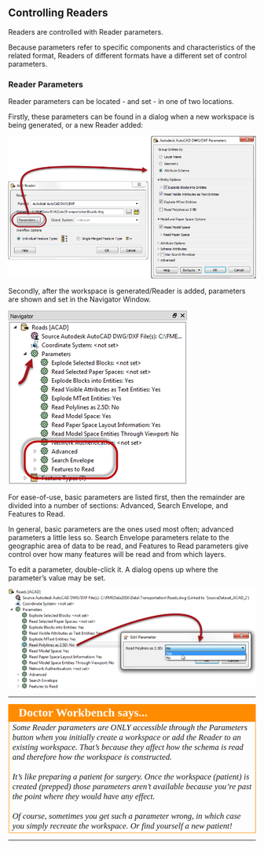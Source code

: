 ## Controlling Readers ##
Readers are controlled with Reader parameters.

Because parameters refer to specific components and characteristics of the related format, Readers of different formats have a different set of control parameters.


### Reader Parameters ###
Reader parameters can be located - and set - in one of two locations.

Firstly, these parameters can be found in a dialog when a new workspace is being generated, or a new Reader added:

![](./Images/Img4.13.ReaderParametersDialog.png)

Secondly, after the workspace is generated/Reader is added, parameters are shown and set in the Navigator Window.

![](./Images/Img4.14.ReaderParametersNavigator.png)

For ease-of-use, basic parameters are listed first, then the remainder are divided into a number of sections: Advanced, Search Envelope, and Features to Read.

In general, basic parameters are the ones used most often; advanced parameters a little less so. Search Envelope parameters relate to the geographic area of data to be read, and Features to Read parameters give control over how many features will be read and from which layers.

To edit a parameter, double-click it. A dialog opens up where the parameter’s value may be set.

![](./Images/Img4.15.SettingReaderParameter.png)

---

<!--Person X Says Section-->

<table style="border-spacing: 0px">
<tr>
<td style="vertical-align:middle;background-color:darkorange;border: 2px solid darkorange">
<i class="fa fa-quote-left fa-lg fa-pull-left fa-fw" style="color:white;padding-right: 12px;vertical-align:text-top"></i>
<span style="color:white;font-size:x-large;font-weight: bold;font-family:serif">Doctor Workbench says...</span>
</td>
</tr>

<tr>
<td style="border: 1px solid darkorange">
<span style="font-family:serif; font-style:italic; font-size:larger">
Some Reader parameters are ONLY accessible through the Parameters button when you initially create a workspace or add the Reader to an existing workspace. That’s because they affect how the schema is read and therefore how the workspace is constructed.
<br><br>It’s like preparing a patient for surgery. Once the workspace (patient) is created (prepped) those parameters aren’t available because you’re past the point where they would have any effect.
<br><br>Of course, sometimes you get such a parameter wrong, in which case you simply recreate the workspace. Or find yourself a new patient!
</span>
</td>
</tr>
</table>

---





